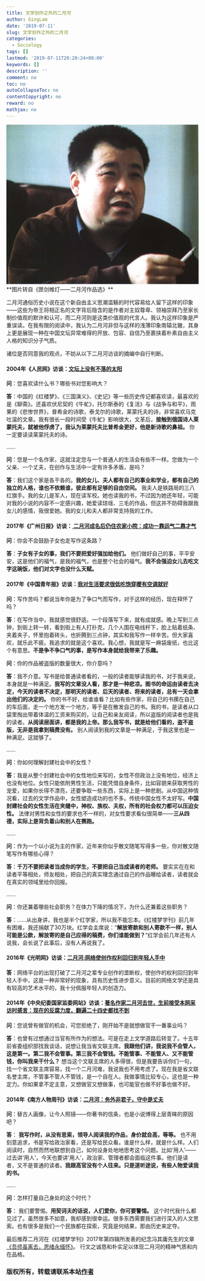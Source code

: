 ```yaml
---
title: 文学创作之外的二月河
author: GingLam
date: '2019-07-11'
slug: 文学创作之外的二月河
categories:
  - Sociology
tags: []
lastmod: '2019-07-11T20:20:24+08:00'
keywords: []
description: ''
comment: no
toc: no
autoCollapseToc: no
contentCopyright: no
reward: no
mathjax: no
---
```

<div align=center><img src="https://raw.githubusercontent.com/GingLam/Storage/master/eryuehe.jpg"></div>
<div align=center>
</div>
**图片转自《匣剑帷灯——二月河作品选》**

二月河通俗历史小说在这个新自由主义思潮滥觞的时代容易给人留下这样的印象——这些为帝王将相正名的文字背后隐含的是作者对主奴尊卑、领袖崇拜乃至家长制价值观的默许和认可，而二月河则是这类价值观的代言人。我认为这样印象是严重误读。在我有限的阅读中，我认为二月河非但与这样的浅薄印象南辕北辙，其身上更是展现一种在中国文坛异常难得的开放、包容、自信乃至裹挟着朴素自由主义人格的知识分子气质。

诸位是否同意我的观点，不妨从以下二月河访谈的摘编中自行判断。

#### 2004年《人民网》访谈：[文坛上没有不落的太阳](http://www.people.com.cn/GB/14738/14759/21866/2475588.html)

**问**：您喜欢读什么书？哪些书对您影响大？

**答**：中国的《红楼梦》、《三国演义》、《史记》等一些历史传记都喜欢读，最喜欢的是《聊斋》。还喜欢伏尼契的《牛虻》，托尔斯泰的《复活》与《战争与和平》，雨果的《悲惨世界》，普希金的诗歌，泰戈尔的诗歌，莱蒙托夫的诗，非常喜欢马克吐温的文章。我有很长一段时间受《牛虻》影响很大，文革后，**接触到俄国诗人莱蒙托夫，就被他俘虏了，我认为莱蒙托夫比普希金更好，他是新诗歌的鼻祖。** 你一定要读读莱蒙托夫的诗。

……

**问**：您是一个名作家，这就注定您与一个普通人的生活会有些不一样。您做为一个父亲、一个丈夫，在创作与生活中一定有许多矛盾，是吗？

**答**：我们这个家是各干各的。**我的女儿、夫人都有自己的事业和学业，都有自己的独立的人格，谁也不依赖谁，彼此都有足够的自由空间。** 我夫人是铁路局的三八红旗手。我的女儿是军人，现在读军校。她也读我的书，不过因为她还年轻，可能对我的小说的内容不一定感兴趣，她爱读琼瑶、三毛的作品，但这并不防碍我跟我女儿的感情，我很爱她。我的女儿和夫人都非常支持我的工作。

<!--more-->

#### 2017年《广州日报》访谈：[ 二月河成名后仍住农家小院：成功一靠运气二靠才气](http://www.chinanews.com/cul/2017/11-14/8375637.shtml)

**问**：你会不会鼓励子女也走写作这条路？

**答**：**子女有子女的事，我们不要把爱好强加给他们。** 他们做好自己的事，平平安安，这是他们的福气，是我的福气，也是整个社会的福气。**我不会强迫女儿去吃文字这碗饭，他们对文字也没什么天赋。**

#### 2017年《中国青年报》访谈：[我对生活要求很低吃饱穿暖有空调就好](http://www.hljszjxhw.com/system/201707/107641.html)

**问**：写作苦吗？都说当年你是为了争口气而写作，对于这样的经历，现在释怀了吗？

**答**：在写作当中，我就感觉很舒适。一个段落写下来，就有成就感。晚上写到三点钟，到街上转一转，看到街上有人打扑克，几个人围在电线杆下，脸上贴着纸条、夹着夹子，怀里抱着砖头，也折腾到三点钟，其实和我写作一样辛苦。但大家喜欢，就乐此不疲。我追求的就是这个喜欢。我心想，我就是写一麻袋废纸，也比这个有意思。**不是争不争口气的事，是写作本身就给我带来了乐趣。**

**问**：你的作品被盗版的数量很大，你介意吗？

**答**：我不介意。写书是给普通读者看的，一般的读者能够读我的书，对于我来说，本身就是一种满足。**我写的文章没人看，那才是一种悲凉。图书的命运由读者去决定，今天的读者不决定，那明天的读者、后天的读者、将来的读者，总有一天会拿出他们的决定的。** 你的书不好，给谁谁看？比如有些作家，将自己的书摞在自己的车后面，走一个地方发一个地方，等于是在散发自己的书。我的书，是读者从口袋里掏出带着体温的工资来购买的，让自己和亲友阅读，所以盗版的阅读者也是我的读者。**从阅读层面讲，都是我的上帝。那么我写书，就是给他们看的，盗不盗版，无非是我拿到稿费没有。** 别人阅读到我的文章是一种满足，于我这里也是一种满足。这就够了。

……

**问**：你如何理解封建社会中的女性？

**答**：我是从整个封建社会中的女性地位来写的，女性不但政治上没有地位，经济上也没有地位。女性只能依附男性生活，只能凭借自身条件，比如容貌来获取男性的宠爱，如果你长得不漂亮，还要争取一些东西，实际上是一种悲剧。从中国这种情况看，过去的文学作品中，女性塑造成功的也不多。传统中国女性不太好写。**中国封建社会的女性生活在夹缝中，神权、族权、夫权，所有的社会权力都可以压迫女性。** 法律对男性和女性的要求也不一样的，对女性要求看似很简单——**三从四德，实际上是背负着山和别人在赛跑。**

……

**问**：作为一个以小说为主的作家，近年来你似乎散文随笔写得多一些，你对散文随笔写作有哪些心得？

**答**：**千万不要把读者当成你的学生，不要把自己当成读者的老师。** 要实实在在和读者平等相处，师友相处，把自己的真实理念通过自己的作品曝给读者，读者就会在真实的领域里给你回报。

……

**问**：你还兼着哪些社会职务？在体力下降的情况下，为什么还兼着这些职务？

**答**：……从出身讲，我也是半个红学家，所以我不能忘本。《红楼梦学刊》前几年有困难，我还捐献了30万块。红学会主席说：“**解放寄款和别人寄款不一样，别人可能是公款，解放寄的是自己应得的稿费，你们谁能做到？**”红学会前几年还有人说我，会长说了此事后，没有人再说我了。

#### 2016年《光明网》访谈：[二月河:网络使创作权利回归到年轻人手中](http://interview.gmw.cn/2016-03/06/content_19187374.htm)

**答**：网络平台的出现打破了二月河之辈专业创作的垄断权，使创作的权利回归到年轻人手中，这是一种非常好的现象，具有历史性进步意义。目前的网络文学还是具有较高的艺术水平的，我十分佩服年轻人的创造力。

#### 2014年《中央纪委国家监委网站》访谈：[著名作家二月河去世，生前接受本网采访时感言：现在的反腐力度，翻遍二十四史都找不到](http://www.ccdi.gov.cn/toutiao/201812/t20181215_185176.html)

**问**：您说曾有做官的机会，可您拒绝了，刚开始不是就想做官干一番事业吗？

**答**：也曾有过想通过当官有所作为的想法。可是在走上文学道路后转变了。十五年前省委组织部找我谈话，说想让我当省文联主席。**我跟他们讲，我说我不会管人，这是第一。第二我不会管事。第三我不会管钱。不能管事、不能管人、又不能管钱，你叫我来干什么？** 想当这个文联主席的人多得很，但是我要告诉你们一句，找一个省文联主席容易，找一个二月河难，我说我也不用考虑了。现在我是省文联名誉主席，不管事不管人不管钱，是一个自在人。我做事情比较专心，这也是一种定力。你如果拿不定主意，又想做官又想做事，也可能官也做不好事也做不好。

#### 2014年《南方人物周刊》访谈：[二月河：务外非君子，守中是丈夫](http://cul.sohu.com/20141030/n405598054.shtml)

**问**：替古人画像，让今人照镜——你著书的信条，也是小说博得上层青睐的原因吧？

**答**： **我写作时，从没有思索，领导人阅读我的作品，身价就会高，等等。** 也不用刻意追求，书是写给政治家看，还是写给民众看。谁是什么样，就是什么样。人们阅读时，自然而然地联想到自己，如何设身处地地思考这个问题。比如‘用人’——过去讲‘用人’，今天也要讲‘用人’，政治家、管理者都会面临这件事。他们是读者，又不是普通的读者。**我跟高官没有个人往来。只是道听途说，有些人物爱读我的书。**

……

**问**：怎样打量自己身处的这个时代？

**答**： 我们要警惕。**用契诃夫的话说，人们爱你，你可要警惕。** 这个时代我什么都见过了。虽然很多不如意，我却感到很幸运。很多东西需要我们进行深入的人文思索。也有很多是我们一个民族都在探索，究竟是何结果，那由历史来定夺。

最后推荐二月河在《红楼梦学刊》2017年第四辑所发表的纪念冯其庸先生的文章[《吾师虽离去，恩绪永缅怀》](https://git.io/fj5R8)。 行文之诚恳和朴实足以体现二月河的精神气质和内在品格。

### 版权所有，转载请联系本站[作者](mailto:linj83@mail2.sysu.edu.cn)
